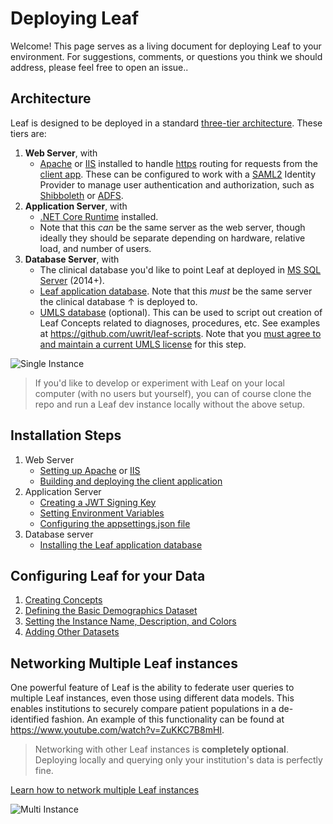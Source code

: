 # Deploying Leaf
Welcome! This page serves as a living document for deploying Leaf to your environment. For suggestions, comments, or questions you think we should address, please feel free to open an issue..

## Architecture
Leaf is designed to be deployed in a standard [three-tier architecture](https://en.wikipedia.org/wiki/Multitier_architecture). These tiers are:
1) **Web Server**, with
    - [Apache](https://en.wikipedia.org/wiki/Apache_HTTP_Server) or [IIS](https://www.iis.net/overview) installed to handle [https](https://en.wikipedia.org/wiki/HTTPS) routing for requests from the [client app](https://github.com/uwrit/leaf/tree/master/src/ui-client). These can be configured to work with a [SAML2](https://en.wikipedia.org/wiki/SAML_2.0) Identity Provider to manage user authentication and authorization, such as [Shibboleth](https://www.shibboleth.net/index/) or [ADFS](https://docs.microsoft.com/en-us/windows-server/identity/active-directory-federation-services).
2) **Application Server**, with
    - [.NET Core Runtime](https://dotnet.microsoft.com/download) installed.
    - Note that this *can* be the same server as the web server, though ideally they should be separate depending on hardware, relative load, and number of users.
3) **Database Server**, with
    - The clinical database you'd like to point Leaf at deployed in [MS SQL Server](https://www.microsoft.com/en-us/sql-server/default.aspx) (2014+).
    - [Leaf application database](https://github.com/uwrit/leaf/blob/master/src/db/build/LeafDB.sql). Note that this *must* be the same server the clinical database ↑ is deployed to.
    - [UMLS database](https://www.nlm.nih.gov/research/umls/) (optional). This can be used to script out creation of Leaf Concepts related to diagnoses, procedures, etc. See examples at https://github.com/uwrit/leaf-scripts. Note that you [must agree to and maintain a current UMLS license](https://www.nlm.nih.gov/databases/umls.html) for this step.

![Single Instance](https://github.com/uwrit/leaf/blob/master/docs/deploy/images/single_instance_no_header.png "Single Instance") 

> If you'd like to develop or experiment with Leaf on your local computer (with no users but yourself), you can of course clone the repo and run a Leaf dev instance locally without the above setup.

## Installation Steps
1) Web Server
    - [Setting up Apache](https://github.com/uwrit/leaf/tree/master/docs/deploy/web/apache/README.md) or [IIS](https://github.com/uwrit/leaf/tree/master/docs/deploy/web/iis/README.md)
    - [Building and deploying the client application](https://github.com/uwrit/leaf/tree/master/docs/deploy/web/client/README.md)
2) Application Server
    - [Creating a JWT Signing Key](https://github.com/uwrit/leaf/tree/master/docs/deploy/app/README.md#creating-a-jwt-signing-key)
    - [Setting Environment Variables](https://github.com/uwrit/leaf/tree/master/docs/deploy/app/README.md#setting-environment-variables)
    - [Configuring the appsettings.json file](https://github.com/uwrit/leaf/tree/master/docs/deploy/app/README.md#configuring-the-appsettingsjson-file)
3) Database server
    - [Installing the Leaf application database](https://github.com/uwrit/leaf/tree/master/docs/deploy/db/README.md#installing-the-leaf-application-database)

## Configuring Leaf for your Data
1) [Creating Concepts](https://github.com/uwrit/leaf/tree/master/docs/admin/concept/README.md)
2) [Defining the Basic Demographics Dataset](https://github.com/uwrit/leaf/blob/master/docs/admin/dataset/README.md#basic-demographics)
3) [Setting the Instance Name, Description, and Colors](https://github.com/uwrit/leaf/blob/master/docs/deploy/db/README.md#defining-the-instance-name-description-and-colorset)
4) [Adding Other Datasets](https://github.com/uwrit/leaf/blob/master/docs/admin/dataset/README.md#adding-datasets)

## Networking Multiple Leaf instances
One powerful feature of Leaf is the ability to federate user queries to multiple Leaf instances, even those using different data models. This enables institutions to securely compare patient populations in a de-identified fashion. An example of this functionality can be found at https://www.youtube.com/watch?v=ZuKKC7B8mHI. 

> Networking with other Leaf instances is **completely optional**. Deploying locally and querying only your institution's data is perfectly fine.

[Learn how to network multiple Leaf instances](https://github.com/uwrit/leaf/tree/master/docs/deploy/fed/README.md)

![Multi Instance](https://github.com/uwrit/leaf/blob/master/docs/deploy/images/multi_instance_no_header.png "Multi Instance")


